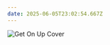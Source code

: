 ```yaml
---
date: 2025-06-05T23:02:54.667Z
---
```

<img src="/images/GetOnUp_cover.jpg" alt="Get On Up Cover" style="max-width: 300px; height: auto;">